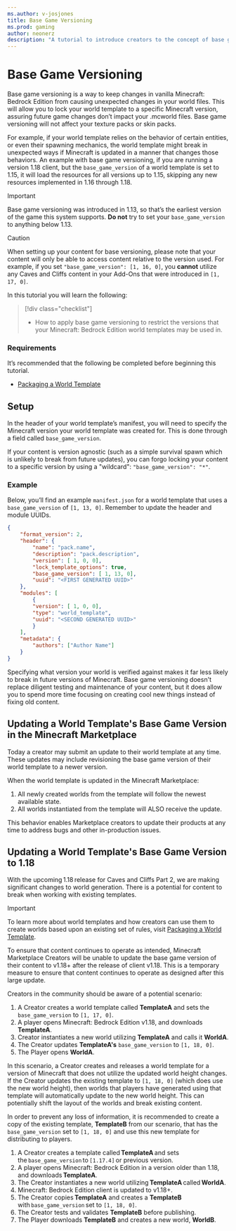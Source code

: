 ```yaml
---
ms.author: v-josjones
title: Base Game Versioning
ms.prod: gaming
author: neonerz
description: "A tutorial to introduce creators to the concept of base game versioning"
---
```

# Base Game Versioning

Base game versioning is a way to keep changes in vanilla Minecraft: Bedrock Edition from causing unexpected changes in your world files. This will allow you to lock your world template to a specific Minecraft version, assuring future game changes don’t impact your .mcworld files. Base game versioning will not affect your texture packs or skin packs.

For example, if your world template relies on the behavior of certain entities, or even their spawning mechanics, the world template might break in unexpected ways if Minecraft is updated in a manner that changes those behaviors. An example with base game versioning, if you are running a version 1.18 client, but the `base_game_version` of a world template is set to 1.15, it will load the resources for all versions up to 1.15, skipping any new resources implemented in 1.16 through 1.18.

> [!IMPORTANT]
> Base game versioning was introduced in 1.13, so that’s the earliest version of the game this system supports. **Do not** try to set your `base_game_version` to anything below 1.13.

> [!CAUTION]
> When setting up your content for base versioning, please note that your content will only be able to access content relative to the version used. For example, if you set `"base_game_version": [1, 16, 0]`, you **cannot** utilize any Caves and Cliffs content in your Add-Ons that were introduced in `[1, 17, 0]`.

In this tutorial you will learn the following:

> [!div class="checklist"]
>
> - How to apply base game versioning to restrict the versions that your Minecraft: Bedrock Edition world templates may be used in.

### Requirements

It’s recommended that the following be completed before beginning this tutorial.

- [Packaging a World Template](PackagingAWorldTemplate.md)

## Setup

In the header of your world template’s manifest, you will need to specify the Minecraft version your world template was created for. This is done through a field called `base_game_version`.

If your content is version agnostic (such as a simple survival spawn which is unlikely to break from future updates), you can forgo locking your content to a specific version by using a "wildcard": `"base_game_version": "*"`.

### Example

Below, you’ll find an example `manifest.json` for a world template that uses a `base_game_version` of `[1, 13, 0]`. Remember to update the header and module UUIDs.

```json
{
    "format_version": 2,
    "header": {
        "name": "pack.name",
        "description": "pack.description",
        "version": [ 1, 0, 0],
        "lock_template_options": true,
        "base_game_version": [ 1, 13, 0],
        "uuid": "<FIRST GENERATED UUID>"
    },
    "modules": [
        {
        "version": [ 1, 0, 0],
        "type": "world_template",
        "uuid": "<SECOND GENERATED UUID>"
        }
    ],
    "metadata": {
        "authors": ["Author Name"]
    }
}
```

Specifying what version your world is verified against makes it far less likely to break in future versions of Minecraft. Base game versioning doesn't replace diligent testing and maintenance of your content, but it does allow you to spend more time focusing on creating cool new things instead of fixing old content.

## Updating a World Template's Base Game Version in the Minecraft Marketplace

Today a creator may submit an update to their world template at any time. These updates may include revisioning the base game version of their world template to a newer version.

When the world template is updated in the Minecraft Marketplace:

1. All newly created worlds from the template will follow the newest available state.
1. All worlds instantiated from the template will ALSO receive the update.

This behavior enables Marketplace creators to update their products at any time to address bugs and other in-production issues.

## Updating a World Template's Base Game Version to 1.18

With the upcoming 1.18 release for Caves and Cliffs Part 2, we are making significant changes to world generation. There is a potential for content to break when working with existing templates.

> [!IMPORTANT]
> To learn more about world templates and how creators can use them to create worlds based upon an existing set of rules, visit [Packaging a World Template](PackagingAWorldTemplate.md).

To ensure that content continues to operate as intended, Minecraft Marketplace Creators will be unable to update the base game version of their content to v1.18+ after the release of client v1.18. This is a temporary measure to ensure that content continues to operate as designed after this large update.  

Creators in the community should be aware of a potential scenario:

1. A Creator creates a world template called **TemplateA** and sets the `base_game_version` to `[1, 17, 0]`.
1. A player opens Minecraft: Bedrock Edition v1.18, and downloads **TemplateA**.
1. Creator instantiates a new world utilizing **TemplateA** and calls it **WorldA**.
1. The Creator updates **TemplateA's** `base_game_version` to `[1, 18, 0]`.
1. The Player opens **WorldA**.

In this scenario, a Creator creates and releases a world template for a version of Minecraft that does not utilize the updated world height changes. If the Creator updates the existing template to `[1, 18, 0]` (which does use the new world height), then worlds that players have generated using that template will automatically update to the new world height. This can potentially shift the layout of the worlds and break existing content.

In order to prevent any loss of information, it is recommended to create a copy of the existing template, **TemplateB** from our scenario, that has the `base_game_version` set to `[1, 18, 0]` and use this new template for distributing to players.

1. A Creator creates a template called **TemplateA** and sets the `base_game_version` to `[1.17.4]` or previous version.
1. A player opens Minecraft: Bedrock Edition in a version older than 1.18, and downloads **TemplateA**.
1. The Creator instantiates a new world utilizing **TemplateA** called **WorldA**.
1. Minecraft: Bedrock Edition client is updated to v1.18+.
1. The Creator copies **TemplateA** and creates a **TemplateB** with `base_game_version` set to `[1, 18, 0]`.
1. The Creator tests and validates **TemplateB** before publishing.
1. The Player downloads **TemplateB** and creates a new world, **WorldB**.
